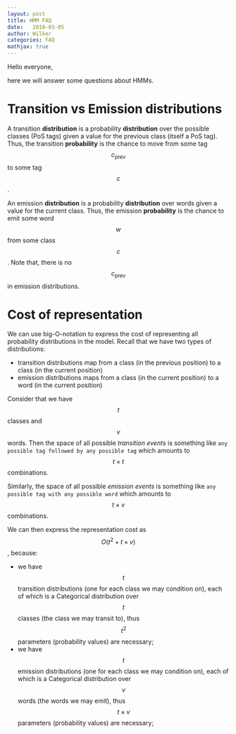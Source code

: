 ```yaml
---
layout: post
title: HMM FAQ
date:   2018-03-05
author: Wilker
categories: FAQ
mathjax: true
---
```


Hello everyone,

here we will answer some questions about HMMs.

# Transition vs Emission distributions

A transition **distribution** is a probability **distribution** over the possible classes (PoS tags) given a value for the previous class (itself a PoS tag). Thus, the transition **probability** is the chance to move from some tag $$c_{\text{prev}}$$ to some tag $$c$$.

An emission **distribution** is a probability **distribution** over words given a value for the current class. Thus, the emission **probability** is the chance to emit some word $$w$$ from some class $$c$$. Note that, there is no $$c_{\text{prev}}$$ in emission distributions.
 

# Cost of representation

We can use big-O-notation to express the cost of representing all probability distributions in the model. Recall that we have two types of distributions:

* transition distributions map from a class (in the previous position) to a class (in the current position)
* emission distributions maps from a class (in the current position) to a word (in the current position)

Consider that we have $$t$$ classes and $$v$$ words. Then the space of all possible *transition events* is something like `any possible tag followed by any possible tag` which amounts to $$t \times t$$ combinations.

Similarly, the space of all possible *emission events* is something like `any possible tag with any possible word` which amounts to $$t \times v$$ combinations.

We can then express the representation cost as $$O(t^2 + t \times v)$$, because:

* we have $$t$$ transition distributions (one for each class we may condition on), each of which is a Categorical distribution over $$t$$ classes (the class we may transit to), thus $$t^2$$ parameters (probability values) are necessary;
* we have $$t$$ emission distributions (one for each class we may condition on), each of which is a Categorical distribution over $$v$$ words (the words we may emit), thus $$t \times v$$ parameters (probability values) are necessary;


